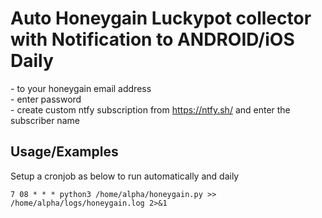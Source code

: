 
# Auto Honeygain Luckypot collector with Notification to ANDROID/iOS Daily

<email> - to your honeygain email address <br>
<pass> - enter password  <br>
<subscription> - create custom ntfy subscription from https://ntfy.sh/ and enter the subscriber name <br>

## Usage/Examples

Setup a cronjob as below to run automatically and daily
``` shell
7 08 * * * python3 /home/alpha/honeygain.py >> /home/alpha/logs/honeygain.log 2>&1
```

